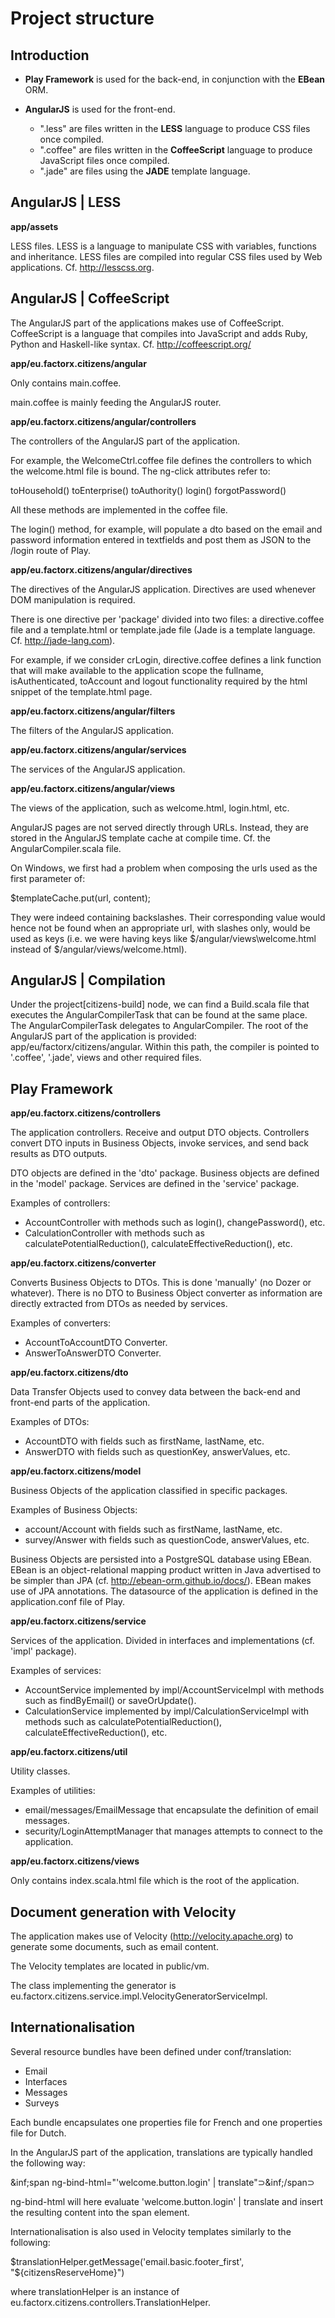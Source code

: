 # Project structure

## Introduction

- **Play Framework** is used for the back-end, in conjunction with the **EBean** ORM.

- **AngularJS** is used for the front-end.

    - ".less" are files written in the **LESS** language to produce CSS files once compiled.
    - ".coffee" are files written in the **CoffeeScript** language to produce JavaScript files once compiled.
    - ".jade" are files using the **JADE** template language.

## AngularJS | LESS

**app/assets**

LESS files. LESS is a language to manipulate CSS with variables, functions and inheritance. LESS files are compiled
into regular CSS files used by Web applications. Cf. http://lesscss.org.

## AngularJS | CoffeeScript

The AngularJS part of the applications makes use of CoffeeScript. CoffeeScript is a language that compiles into
JavaScript and adds Ruby, Python and Haskell-like syntax. Cf. http://coffeescript.org/

**app/eu.factorx.citizens/angular**

Only contains main.coffee.

main.coffee is mainly feeding the AngularJS router.

**app/eu.factorx.citizens/angular/controllers**

The controllers of the AngularJS part of the application.

For example, the WelcomeCtrl.coffee file defines the controllers to which the welcome.html file is bound. The ng-click
attributes refer to:

toHousehold()
toEnterprise()
toAuthority()
login()
forgotPassword()

All these methods are implemented in the coffee file.

The login() method, for example, will populate a dto based on the email and password information entered in textfields
and post them as JSON to the /login route of Play.

**app/eu.factorx.citizens/angular/directives**

The directives of the AngularJS application. Directives are used whenever DOM manipulation is required.

There is one directive per 'package' divided into two files: a directive.coffee file and a template.html or
template.jade file (Jade is a template language. Cf. http://jade-lang.com).

For example, if we consider crLogin, directive.coffee defines a link function that will make available to the
application scope the fullname, isAuthenticated, toAccount and logout functionality required by the html snippet
of the template.html page.

**app/eu.factorx.citizens/angular/filters**

The filters of the AngularJS application.

**app/eu.factorx.citizens/angular/services**

The services of the AngularJS application.

**app/eu.factorx.citizens/angular/views**

The views of the application, such as welcome.html, login.html, etc.

AngularJS pages are not served directly through URLs. Instead, they are stored in the AngularJS template cache at
compile time. Cf. the AngularCompiler.scala file.

On Windows, we first had a problem when composing the urls used as the first parameter of:

$templateCache.put(url, content);

They were indeed containing backslashes. Their corresponding value would hence not be found when an appropriate url,
with slashes only, would be used as keys (i.e. we were having keys like $/angular/views\welcome.html instead of
$/angular/views/welcome.html).

## AngularJS | Compilation

Under the project[citizens-build] node, we can find a Build.scala file that executes the AngularCompilerTask that
can be found at the same place. The AngularCompilerTask delegates to AngularCompiler. The root of the AngularJS part
of the application is provided: app/eu/factorx/citizens/angular. Within this path, the compiler is pointed to '.coffee',
'.jade', views and other required files.

## Play Framework

**app/eu.factorx.citizens/controllers**

The application controllers. Receive and output DTO objects. Controllers convert DTO inputs in Business Objects,
invoke services, and send back results as DTO outputs.

DTO objects are defined in the 'dto' package.
Business objects are defined in the 'model' package.
Services are defined in the 'service' package.

Examples of controllers:

- AccountController with methods such as login(), changePassword(), etc.
- CalculationController with methods such as calculatePotentialReduction(), calculateEffectiveReduction(), etc.

**app/eu.factorx.citizens/converter**

Converts Business Objects to DTOs. This is done 'manually' (no Dozer or whatever). There is no DTO to Business
Object converter as information are directly extracted from DTOs as needed by services.

Examples of converters:

- AccountToAccountDTO Converter.
- AnswerToAnswerDTO Converter.

**app/eu.factorx.citizens/dto**

Data Transfer Objects used to convey data between the back-end and front-end parts of the application.

Examples of DTOs:

- AccountDTO with fields such as firstName, lastName, etc.
- AnswerDTO with fields such as questionKey, answerValues, etc.

**app/eu.factorx.citizens/model**

Business Objects of the application classified in specific packages.

Examples of Business Objects:

- account/Account with fields such as firstName, lastName, etc.
- survey/Answer with fields such as questionCode, answerValues, etc.

Business Objects are persisted into a PostgreSQL database using EBean. EBean is an object-relational mapping
product written in Java advertised to be simpler than JPA (cf. http://ebean-orm.github.io/docs/). EBean makes
use of JPA annotations. The datasource of the application is defined in the application.conf file of Play.

**app/eu.factorx.citizens/service**

Services of the application. Divided in interfaces and implementations (cf. 'impl' package).

Examples of services:

- AccountService implemented by impl/AccountServiceImpl with methods such as findByEmail() or saveOrUpdate().
- CalculationService implemented by impl/CalculationServiceImpl with methods such as calculatePotentialReduction(),
  calculateEffectiveReduction(), etc.

**app/eu.factorx.citizens/util**

Utility classes.

Examples of utilities:

- email/messages/EmailMessage that encapsulate the definition of email messages.
- security/LoginAttemptManager that manages attempts to connect to the application.

**app/eu.factorx.citizens/views**

Only contains index.scala.html file which is the root of the application.

## Document generation with Velocity

The application makes use of Velocity (http://velocity.apache.org) to generate some documents, such as email content.

The Velocity templates are located in public/vm.

The class implementing the generator is eu.factorx.citizens.service.impl.VelocityGeneratorServiceImpl.

## Internationalisation

Several resource bundles have been defined under conf/translation:

- Email
- Interfaces
- Messages
- Surveys

Each bundle encapsulates one properties file for French and one properties file for Dutch.

In the AngularJS part of the application, translations are typically handled the following way:

&inf;span ng-bind-html="'welcome.button.login' | translate"&sup;&inf;/span&sup;

ng-bind-html will here evaluate 'welcome.button.login' | translate and insert the resulting content into the span
element.

Internationalisation is also used in Velocity templates similarly to the following:

$translationHelper.getMessage('email.basic.footer_first', "${citizensReserveHome}")

where translationHelper is an instance of eu.factorx.citizens.controllers.TranslationHelper.

